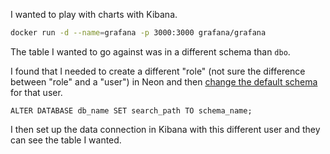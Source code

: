 I wanted to play with charts with Kibana.

```bash
docker run -d --name=grafana -p 3000:3000 grafana/grafana
```

The table I wanted to go against was in a different schema than `dbo`.

I found that I needed to create a different "role" (not sure the difference between "role" and a "user") in Neon and then [change the default schema](https://www.commandprompt.com/education/how-do-i-setchange-the-default-schema-in-postgresql/) for that user.

`ALTER DATABASE db_name SET search_path TO schema_name;`

I then set up the data connection in Kibana with this different user and they can see the table I wanted.
